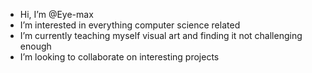 - Hi, I’m @Eye-max
- I’m interested in everything computer science related
- I’m currently teaching myself visual art and finding it not challenging enough
- I’m looking to collaborate on interesting projects

